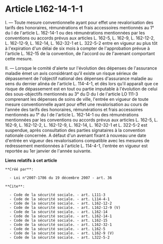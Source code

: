 # Article L162-14-1-1

I. ― Toute mesure conventionnelle ayant pour effet une revalorisation des tarifs des honoraires, rémunérations et frais
accessoires mentionnés au 1° du I de l'article L. 162-14-1 ou des rémunérations mentionnées par les conventions ou accords
prévus aux articles L. 162-5, L. 162-9, L. 162-12-2, L. 162-12-9, L. 162-14, L. 162-32-1 et L. 322-5-2 entre en vigueur au
plus tôt à l'expiration d'un délai de six mois à compter de l'approbation prévue à l'article L. 162-15 de la convention, de
l'accord ou de l'avenant comportant cette mesure. 

II. ― Lorsque le comité d'alerte sur l'évolution des dépenses de l'assurance maladie émet un avis considérant qu'il existe un
risque sérieux de dépassement de l'objectif national des dépenses d'assurance maladie au sens du dernier alinéa de l'article
L. 114-4-1, et dès lors qu'il apparaît que ce risque de dépassement est en tout ou partie imputable à l'évolution de celui
des sous-objectifs mentionnés au 3° du D du I de l'article LO 111-3 comprenant les dépenses de soins de ville, l'entrée en
vigueur de toute mesure conventionnelle ayant pour effet une revalorisation au cours de l'année des tarifs des honoraires,
rémunérations et frais accessoires mentionnés au 1° du I de l'article L. 162-14-1 ou des rémunérations mentionnées par les
conventions ou accords prévus aux articles L. 162-5, L. 162-9, L. 162-12-2, L. 162-12-9, L. 162-14, L. 162-32-1 et L. 322-5-2
est suspendue, après consultation des parties signataires à la convention nationale concernée. A défaut d'un avenant fixant à
nouveau une date d'entrée en vigueur des revalorisations compatible avec les mesures de redressement mentionnées à l'article
L. 114-4-1, l'entrée en vigueur est reportée au 1er janvier de l'année suivante.

**Liens relatifs à cet article**

	**Créé par**:

	  - Loi n°2007-1786 du 19 décembre 2007 - art. 36

	**Cite**:

	  - Code de la sécurité sociale. - art. L111-3
	  - Code de la sécurité sociale. - art. L114-4-1
	  - Code de la sécurité sociale. - art. L162-12-2
	  - Code de la sécurité sociale. - art. L162-12-9 (V)
	  - Code de la sécurité sociale. - art. L162-14
	  - Code de la sécurité sociale. - art. L162-14-1
	  - Code de la sécurité sociale. - art. L162-15
	  - Code de la sécurité sociale. - art. L162-32-1
	  - Code de la sécurité sociale. - art. L162-5
	  - Code de la sécurité sociale. - art. L162-9 (V)
	  - Code de la sécurité sociale. - art. L322-5-2
